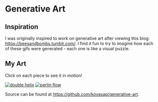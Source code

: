 # Generative Art

## Inspiration

I was originally inspired to work on generative art after viewing this blog:
https://beesandbombs.tumblr.com/. I find it fun to try to imagine how each of
these gifs were generated - each one is like a visual puzzle.

## My Art

Click on each piece to see it in motion!

[![double helix](/docs/art/double-helix.png)](/docs/art/double-helix)
[![perlin flow](/docs/art/perlin-flow.png)](/docs/art/perlin-flow)

Source can be found at https://github.com/kovasap/generative-art.
